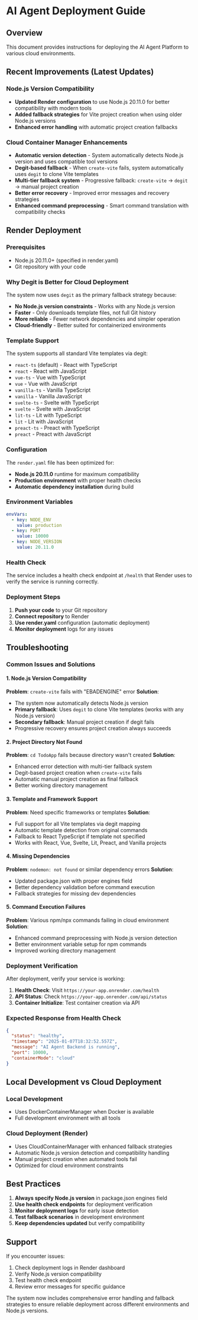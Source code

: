 # AI Agent Deployment Guide

## Overview
This document provides instructions for deploying the AI Agent Platform to various cloud environments.

## Recent Improvements (Latest Updates)

### Node.js Version Compatibility
- **Updated Render configuration** to use Node.js 20.11.0 for better compatibility with modern tools
- **Added fallback strategies** for Vite project creation when using older Node.js versions
- **Enhanced error handling** with automatic project creation fallbacks

### Cloud Container Manager Enhancements
- **Automatic version detection** - System automatically detects Node.js version and uses compatible tool versions
- **Degit-based fallback** - When `create-vite` fails, system automatically uses `degit` to clone Vite templates
- **Multi-tier fallback system** - Progressive fallback: `create-vite` → `degit` → manual project creation
- **Better error recovery** - Improved error messages and recovery strategies
- **Enhanced command preprocessing** - Smart command translation with compatibility checks

## Render Deployment

### Prerequisites
- Node.js 20.11.0+ (specified in render.yaml)
- Git repository with your code

### Why Degit is Better for Cloud Deployment
The system now uses `degit` as the primary fallback strategy because:
- **No Node.js version constraints** - Works with any Node.js version
- **Faster** - Only downloads template files, not full Git history
- **More reliable** - Fewer network dependencies and simpler operation
- **Cloud-friendly** - Better suited for containerized environments

### Template Support
The system supports all standard Vite templates via degit:
- `react-ts` (default) - React with TypeScript
- `react` - React with JavaScript
- `vue-ts` - Vue with TypeScript
- `vue` - Vue with JavaScript
- `vanilla-ts` - Vanilla TypeScript
- `vanilla` - Vanilla JavaScript
- `svelte-ts` - Svelte with TypeScript
- `svelte` - Svelte with JavaScript
- `lit-ts` - Lit with TypeScript
- `lit` - Lit with JavaScript
- `preact-ts` - Preact with TypeScript
- `preact` - Preact with JavaScript

### Configuration
The `render.yaml` file has been optimized for:
- **Node.js 20.11.0** runtime for maximum compatibility
- **Production environment** with proper health checks
- **Automatic dependency installation** during build

### Environment Variables
```yaml
envVars:
  - key: NODE_ENV
    value: production
  - key: PORT
    value: 10000
  - key: NODE_VERSION
    value: 20.11.0
```

### Health Check
The service includes a health check endpoint at `/health` that Render uses to verify the service is running correctly.

### Deployment Steps
1. **Push your code** to your Git repository
2. **Connect repository** to Render
3. **Use render.yaml** configuration (automatic deployment)
4. **Monitor deployment** logs for any issues

## Troubleshooting

### Common Issues and Solutions

#### 1. Node.js Version Compatibility
**Problem**: `create-vite` fails with "EBADENGINE" error
**Solution**: 
- The system now automatically detects Node.js version
- **Primary fallback**: Uses `degit` to clone Vite templates (works with any Node.js version)
- **Secondary fallback**: Manual project creation if degit fails
- Progressive recovery ensures project creation always succeeds

#### 2. Project Directory Not Found
**Problem**: `cd TodoApp` fails because directory wasn't created
**Solution**: 
- Enhanced error detection with multi-tier fallback system
- Degit-based project creation when `create-vite` fails
- Automatic manual project creation as final fallback
- Better working directory management

#### 3. Template and Framework Support
**Problem**: Need specific frameworks or templates
**Solution**: 
- Full support for all Vite templates via degit mapping
- Automatic template detection from original commands
- Fallback to React TypeScript if template not specified
- Works with React, Vue, Svelte, Lit, Preact, and Vanilla projects

#### 4. Missing Dependencies
**Problem**: `nodemon: not found` or similar dependency errors
**Solution**: 
- Updated package.json with proper engines field
- Better dependency validation before command execution
- Fallback strategies for missing dev dependencies

#### 5. Command Execution Failures
**Problem**: Various npm/npx commands failing in cloud environment
**Solution**: 
- Enhanced command preprocessing with Node.js version detection
- Better environment variable setup for npm commands
- Improved working directory management

### Deployment Verification
After deployment, verify your service is working:

1. **Health Check**: Visit `https://your-app.onrender.com/health`
2. **API Status**: Check `https://your-app.onrender.com/api/status`
3. **Container Initialize**: Test container creation via API

### Expected Response from Health Check
```json
{
  "status": "healthy",
  "timestamp": "2025-01-07T18:32:52.557Z",
  "message": "AI Agent Backend is running",
  "port": 10000,
  "containerMode": "cloud"
}
```

## Local Development vs Cloud Deployment

### Local Development
- Uses DockerContainerManager when Docker is available
- Full development environment with all tools

### Cloud Deployment (Render)
- Uses CloudContainerManager with enhanced fallback strategies
- Automatic Node.js version detection and compatibility handling
- Manual project creation when automated tools fail
- Optimized for cloud environment constraints

## Best Practices

1. **Always specify Node.js version** in package.json engines field
2. **Use health check endpoints** for deployment verification
3. **Monitor deployment logs** for early issue detection
4. **Test fallback scenarios** in development environment
5. **Keep dependencies updated** but verify compatibility

## Support

If you encounter issues:
1. Check deployment logs in Render dashboard
2. Verify Node.js version compatibility
3. Test health check endpoint
4. Review error messages for specific guidance

The system now includes comprehensive error handling and fallback strategies to ensure reliable deployment across different environments and Node.js versions. 